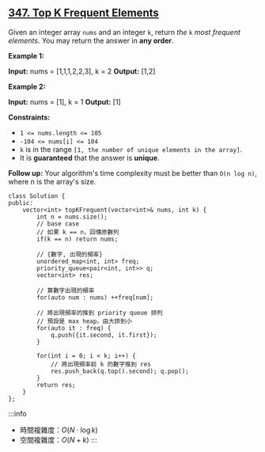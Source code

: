 ## [347\. Top K Frequent Elements](https://leetcode.com/problems/top-k-frequent-elements/)

Given an integer array `nums` and an integer `k`, return _the_ `k` _most frequent elements_. You may return the answer in **any order**.

**Example 1:**

**Input:** nums = \[1,1,1,2,2,3\], k = 2
**Output:** \[1,2\]

**Example 2:**

**Input:** nums = \[1\], k = 1
**Output:** \[1\]

**Constraints:**

-   `1 <= nums.length <= 105`
-   `-104 <= nums[i] <= 104`
-   `k` is in the range `[1, the number of unique elements in the array]`.
-   It is **guaranteed** that the answer is **unique**.

**Follow up:** Your algorithm's time complexity must be better than `O(n log n)`, where n is the array's size.

```cpp=
class Solution {
public:
    vector<int> topKFrequent(vector<int>& nums, int k) {
        int n = nums.size();
        // base case
        // 如果 k == n，回傳原數列
        if(k == n) return nums;

        // {數字, 出現的頻率}
        unordered_map<int, int> freq;
        priority_queue<pair<int, int>> q;
        vector<int> res;

        // 算數字出現的頻率
        for(auto num : nums) ++freq[num];

        // 將出現頻率的推到 priority queue 排列
        // 預設是 max heap，由大排到小
        for(auto it : freq) {
            q.push({it.second, it.first});
        }

        for(int i = 0; i < k; i++) {
            // 將出現頻率前 k 的數字推到 res
            res.push_back(q.top().second); q.pop();
        }
        return res;
    }
};
```

:::info
- 時間複雜度：$O(N \cdot \log k)$
- 空間複雜度：$O(N + k)$
:::
